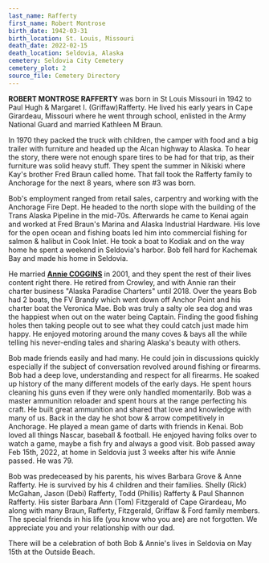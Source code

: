 ```yaml
---
last_name: Rafferty
first_name: Robert Montrose
birth_date: 1942-03-31
birth_location: St. Louis, Missouri
death_date: 2022-02-15
death_location: Seldovia, Alaska
cemetery: Seldovia City Cemetery
cemetery_plot: 2
source_file: Cemetery Directory
---
```


**ROBERT MONTROSE RAFFERTY** was born in St Louis Missouri in 1942 to Paul Hugh & Margaret I. (Griffaw)Rafferty. He lived his early years in Cape Girardeau, Missouri where he went through school, enlisted in the Army National Guard and married Kathleen M Braun.

In 1970 they packed the truck with children, the camper with food and a big trailer with furniture and headed up the Alcan highway to Alaska. To hear the story, there were not enough spare tires to be had for that trip, as their furniture was solid heavy stuff. They spent the summer in Nikiski where Kay's brother Fred Braun called home. That fall took the Rafferty family to Anchorage for the next 8 years, where son #3 was born.

Bob's employment ranged from retail sales, carpentry and working with the Anchorage Fire Dept. He headed to the north slope with the building of the Trans Alaska Pipeline in the mid-70s. Afterwards he came to Kenai again and worked at Fred Braun's Marina and Alaska Industrial Hardware. His love for the open ocean and fishing boats led him into commercial fishing for salmon & halibut in Cook Inlet. He took a boat to Kodiak and on the way home he spent a weekend in Seldovia's harbor. Bob fell hard for Kachemak Bay and made his home in Seldovia.

He married [**Annie COGGINS**](./Rafferty_Anna.md) in 2001, and they spent the rest of their lives content right there. He retired from Crowley, and with Annie ran their charter business "Alaska Paradise Charters" until 2018. Over the years Bob had 2 boats, the FV Brandy which went down off Anchor Point and his charter boat the Veronica Mae. Bob was truly a salty ole sea dog and was the happiest when out on the water being Captain. Finding the good fishing holes then taking people out to see what they could catch just made him happy. He enjoyed motoring around the many coves & bays all the while telling his never-ending tales and sharing Alaska's beauty with others.

Bob made friends easily and had many. He could join in discussions quickly especially if the subject of conversation revolved around fishing or firearms. Bob had a deep love, understanding and respect for all firearms. He soaked up history of the many different models of the early days. He spent hours cleaning his guns even if they were only handled momentarily. Bob was a master ammunition reloader and spent hours at the range perfecting his craft. He built great ammunition and shared that love and knowledge with many of us. Back in the day he shot bow & arrow competitively in Anchorage. He played a mean game of darts with friends in Kenai. Bob loved all things Nascar, baseball & football. He enjoyed having folks over to watch a game, maybe a fish fry and always a good visit.  Bob passed away Feb 15th, 2022, at home in Seldovia just 3 weeks after his wife Annie passed. He was 79.

Bob was predeceased by his parents, his wives Barbara Grove & Anne Rafferty. He is survived by his 4 children and their families. Shelly (Rick) McGahan, Jason (Debi) Rafferty, Todd (Phillis) Rafferty & Paul Shannon Rafferty. His sister Barbara Ann (Tom) Fitzgerald of Cape Girardeau, Mo along with many Braun, Rafferty, Fitzgerald, Griffaw & Ford family members. The special friends in his life (you know who you are) are not forgotten. We appreciate you and your relationship with our dad.

There will be a celebration of both Bob & Annie's lives in Seldovia on May 15th at the Outside Beach. 
